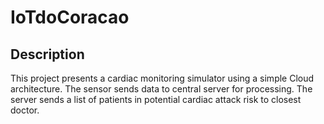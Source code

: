 # IoTdoCoracao

## Description

This project presents a cardiac monitoring simulator using a simple Cloud architecture. The sensor sends data to central server for processing. The server sends a list of patients in potential cardiac attack risk to closest doctor.